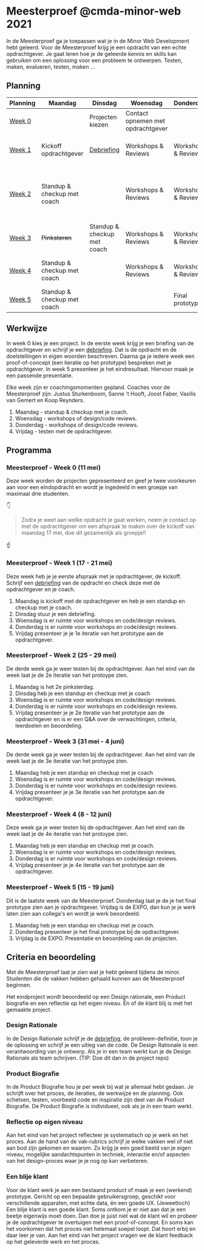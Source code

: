 # Meesterproef @cmda-minor-web 2021

In de Meesterproef ga je toepassen wat je in de Minor Web Development hebt geleerd.
Voor de Meesterproef krijg je een opdracht van een echte opdrachtgever.
Je gaat leren hoe je de geleerde kennis en skills kan gebruiken om een oplossing voor een probleem te ontwerpen. Testen, maken, evalueren, testen, maken ...

<!-- Je kan kiezen uit verschillende projecten. Hier ga je 5 weken aan werken.  Voor de Meesterproef geef je met een eerste, tweede keuze en derde keuze aan welk project je graag wil doen. Daarna wordt door de coaches een indeling gemaakt. -->


## Planning

| Planning | Maandag | Dinsdag | Woensdag | Donderdag | Vrijdag |
|---|---|---|---|---|---|
| [Week 0](https://github.com/cmda-minor-web/meesterproef-2021/blob/master/README.md#meesterproef---week-0-11-mei) |  | Projecten kiezen | Contact opnemen met opdrachtgever  |   |   |
| [Week 1](https://github.com/cmda-minor-web/meesterproef-2021/blob/master/README.md#meesterproef---week-1-17---21-mei) | Kickoff opdrachtgever | [Debriefing](Debriefing.md) | Workshops & Reviews | Workshops & Reviews |  Iteratie 1 presenteren aan opdrachtgever |
| [Week 2](https://github.com/cmda-minor-web/meesterproef-2021/blob/master/README.md#meesterproef---week-2-25---29-mei) | Standup & checkup met coach |   | Workshops & Reviews | Workshops & Reviews | Iteratie 2 presenteren aan opdrachtgever + Meesterproef Q&A |
| [Week 3](https://github.com/cmda-minor-web/meesterproef-2021/blob/master/README.md#meesterproef---week-3-31-mei---4-juni) | <del>Pinksteren</del> | Standup & checkup met coach   | Workshops & Reviews | Workshops & Reviews |  Iteratie 3 presenteren aan opdrachtgever |
| [Week 4](https://github.com/cmda-minor-web/meesterproef-2021/blob/master/README.md#meesterproef---week-4-8---12-juni) | Standup & checkup met coach |   | Workshops & Reviews | Workshops & Reviews |  Iteratie 4 presenteren aan opdrachtgever |
| [Week 5](https://github.com/cmda-minor-web/meesterproef-2021/blob/master/README.md#meesterproef---week-5-15---19-juni) | Standup & checkup met coach |   |  | Final prototype  | EXPO |



## Werkwijze
In week 0 kies je een project.
In de eerste week krijg je een briefing van de opdrachtgever en schrijf je een [debriefing](Debriefing.md).
Dat is de opdracht en de doelstellingen in eigen woorden beschreven.
Daarna ga je iedere week een proof-of-concept (een iteratie op het prototype) bespreken met je opdrachtgever.
In week 5 presenteer je het eindresultaat.
Hiervoor maak je een passende presentatie.

Elke week zijn er coachingsmomenten gepland.
Coaches voor de Meesterproef zijn: Justus Sturkenboom, Sanne 't Hooft, Joost Faber, Vasilis van Gemert en Koop Reynders.

1. Maandag - standup & checkup met je coach.
2. Woensdag - workshops of design/code reviews.
3. Donderdag - workshops of design/code reviews.
4. Vrijdag - testen met de opdrachtgever.


## Programma

### Meesterproef - Week 0 (11 mei)
Deze week worden de projecten gepresenteerd en geef je twee voorkeuren aan voor een eindopdracht en wordt je ingedeeld in een groepje van maximaal drie studenten. 

👇
> Zodra je weet aan welke opdracht je gaat werken, neem je contact op met de opdrachtgever om een afspraak te maken over de kickoff van maandag  17 mei, doe dit gezamenlijk als groepje!!   
 
☝️

### Meesterproef - Week 1 (17 - 21 mei)
Deze week heb je je eerste afspraak met je opdrachtgever, de kickoff.
Schrijf een [debriefing](Debriefing.md) van de opdracht en check deze met de opdrachtgever en je coach.

1. Maandag is kickoff met de opdrachtgever en heb je een standup en checkup met je coach.
2. Dinsdag stuur je een debriefing.
3. Woensdag is er ruimte voor workshops en code/design reviews.
4. Donderdag is er ruimte voor workshops en code/design reviews.
4. Vrijdag presenteer je je 1e iteratie van het prototype aan de opdrachtgever.


### Meesterproef - Week 2 (25 - 29 mei)
De derde week ga je weer testen bij de opdrachtgever. Aan het eind van de week laat je de 2e iteratie van het protoype zien.

1. Maandag is het 2e pinksterdag.
2. Dinsdag heb je een standup en checkup met je coach
3. Woensdag is er ruimte voor workshops en code/design reviews.
4. Donderdag is er ruimte voor workshops en code/design reviews.
5. Vrijdag presenteer je je 2e iteratie van het prototype aan de opdrachtgever en is er een Q&A over de verwachtingen, criteria, leerdoelen en beoordeling.




### Meesterproef - Week 3 (31 mei - 4 juni)
De derde week ga je weer testen bij de opdrachtgever. Aan het eind van de week laat je de 3e iteratie van het protoype zien.


1. Maandag heb je een standup en checkup met je coach
2. Woensdag is er ruimte voor workshops en code/design reviews.
3. Donderdag is er ruimte voor workshops en code/design reviews.
4. Vrijdag presenteer je je 3e iteratie van het prototype aan de opdrachtgever.



### Meesterproef - Week 4 (8 - 12 juni)
Deze week ga je weer testen bij de opdrachtgever. Aan het eind van de week laat je de 4e iteratie van het protoype zien.

1. Maandag heb je een standup en checkup met je coach.
2. Woensdag is er ruimte voor workshops en code/design reviews.
3. Donderdag is er ruimte voor workshops en code/design reviews.
4. Vrijdag presenteer je je 4e iteratie van het prototype aan de opdrachtgever.



### Meesterproef - Week 5 (15 - 19 juni)
Dit is de laatste week van de Meesterproef. Donderdag laat je de je het final prototype zien aan je opdrachtgever. Vrijdag is de EXPO, dan kun je je werk laten zien aan collega's en wordt je werk beoordeeld.

1. Maandag heb je een standup en checkup met je coach.
2. Donderdag presenteer je het final prototype bij de opdrachtgever.
3. Vrijdag is de EXPO. Presentatie en beoordeling van de projecten.



## Criteria en beoordeling

Met de Meesterproef laat je zien wat je hebt geleerd tijdens de minor.
Studenten die de vakken hebben gehaald kunnen aan de Meesterproef beginnen.

Het eindproject wordt beoordeeld op een Design rationale, een Product biografie en een reflectie op het eigen niveau.
Én of de klant blij is met het gemaakte project.

### Design Rationale
In de Design Rationale schrijf je de [debriefing](Debriefing.md), de probleem-definitie, toon je de oplossing en schrijf je een uitleg van de code. De Design Rationale is een verantwoording van je ontwerp. Als je in een team werkt kun je de Design Rationale als team schrijven. (TIP: Doe dit dan in de project repo)

### Product Biografie
In de Product Biografie hou je per week bij wat je allemaal hebt gedaan.
Je schrijft over het proces, de iteraties, de werkwijze en de planning.
Ook schetsen, testen, voorbeeld code en inspiratie zijn deel van de Product Biografie.
De Product Biografie is individueel, ook als je in een team werkt. 


### Reflectie op eigen niveau
Aan het eind van het project reflecteer je systematisch op je werk en het proces.
Aan de hand van de vak-rubrics schrijf je welke vakken wel of niet aan bod zijn gekomen en waarom. 
Zo krijg je een goed beeld van je eigen niveau, mogelijke aandachtspunten in techniek, interactie en/of aspecten van het design-proces waar je je nog op kan verbeteren.


### Een blije klant
Voor de klant werk je aan een bestaand product of maak je een (werkend) prototype. Gericht op een bepaalde gebruikersgroep, geschikt voor verschillende apparaten, met echte data, én een goede UX. (Jeweettoch)
Een blije klant is een goede klant.
Soms ontkom je er niet aan dat je een beetje eigenwijs moet doen.
Dan doe je juist niet wat de klant wil en probeer je de opdrachtgever te overtuigen met een proof-of-concept.
En soms kan het voorkomen dat het proces niet helemaal soepel loopt.
Dat hoort erbij en daar leer je van.
Aan het eind van het project vragen we de klant feedback op het geleverde werk en het proces.

<!-- Add a link to your live demo in Github Pages 🌐-->

<!-- ☝️ replace this description with a description of your own work -->

<!-- replace the code in the /docs folder with your own, so you can showcase your work with GitHub Pages 🌍 -->

<!-- Add a nice poster image here at the end of the week, showing off your shiny frontend 📸 -->

<!-- Maybe a table of contents here? 📚 -->

<!-- How about a section that describes how to install this project? 🤓 -->

<!-- ...but how does one use this project? What are its features 🤔 -->

<!-- Maybe a checklist of done stuff and stuff still on your wishlist? ✅ -->

<!-- How about a license here? 📜 (or is it a licence?) 🤷 -->
